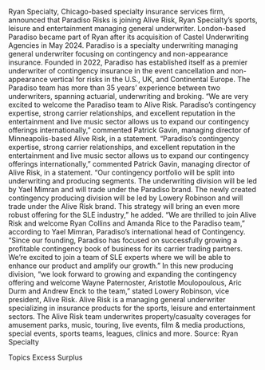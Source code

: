 Ryan Specialty, Chicago-based specialty insurance services firm, announced that Paradiso Risks is joining Alive Risk, Ryan Specialty’s sports, leisure and entertainment managing general underwriter.
London-based Paradiso became part of Ryan after its acquisition of Castel Underwriting Agencies in May 2024.
Paradiso is a specialty underwriting managing general underwriter focusing on contingency and non-appearance insurance. Founded in 2022, Paradiso has established itself as a premier underwriter of contingency insurance in the event cancellation and non-appearance vertical for risks in the U.S., UK, and Continental Europe. The Paradiso team has more than 35 years’ experience between two underwriters, spanning actuarial, underwriting and broking.
“We are very excited to welcome the Paradiso team to Alive Risk. Paradiso’s contingency expertise, strong carrier relationships, and excellent reputation in the entertainment and live music sector allows us to expand our contingency offerings internationally,” commented Patrick Gavin, managing director of Minneapolis-based Alive Risk, in a statement.
“Paradiso’s contingency expertise, strong carrier relationships, and excellent reputation in the entertainment and live music sector allows us to expand our contingency offerings internationally,” commented Patrick Gavin, managing director of Alive Risk, in a statement.
“Our contingency portfolio will be split into underwriting and producing segments. The underwriting division will be led by Yael Mimran and will trade under the Paradiso brand. The newly created contingency producing division will be led by Lowery Robinson and will trade under the Alive Risk brand. This strategy will bring an even more robust offering for the SLE industry,” he added.
“We are thrilled to join Alive Risk and welcome Ryan Collins and Amanda Rice to the Paradiso team,” according to Yael Mimran, Paradiso’s international head of Contingency. “Since our founding, Paradiso has focused on successfully growing a profitable contingency book of business for its carrier trading partners. We’re excited to join a team of SLE experts where we will be able to enhance our product and amplify our growth.”
In this new producing division, “we look forward to growing and expanding the contingency offering and welcome Wayne Paternoster, Aristotle Moulopoulous, Aric Durm and Andrew Enck to the team,” stated Lowery Robinson, vice president, Alive Risk.
Alive Risk is a managing general underwriter specializing in insurance products for the sports, leisure and entertainment sectors. The Alive Risk team underwrites property/casualty coverages for amusement parks, music, touring, live events, film & media productions, special events, sports teams, leagues, clinics and more.
Source: Ryan Specialty

Topics
Excess Surplus
